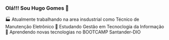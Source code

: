 ### Olá!!! Sou Hugo Gomes  👋

🏭 Atualmente trabalhando na area insdustrial como Técnico de Manutenção Eletrônico
🏫 Estudando Gestão em Tecnoclogia da Informação
🚀 Aprendendo novas tecnologias no BOOTCAMP Santander-DIO


